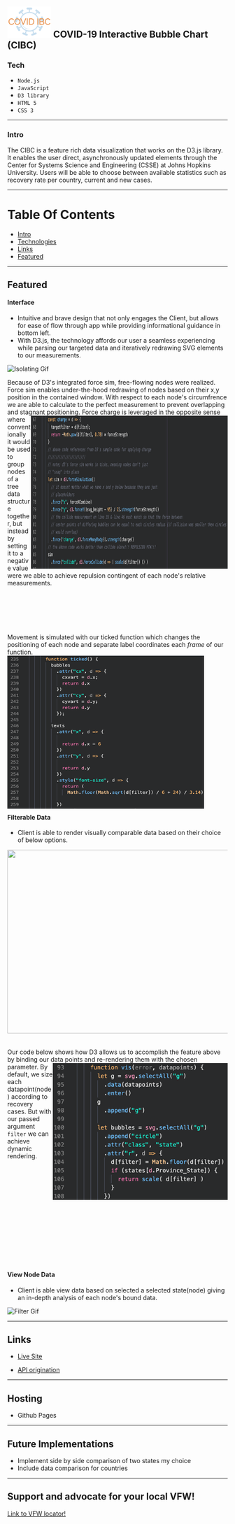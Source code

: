 <img src="https://github.com/danbourdier/CovidInteractiveBubbleChart/blob/master/favicon.png" width="100"> COVID-19 Interactive Bubble Chart (CIBC)
---


### Tech

* `Node.js`
* `JavaScript`
* `D3 library`
* `HTML 5`
* `CSS 3`


---

### Intro
The CIBC is a feature rich data visualization that works on the D3.js library. It enables the user direct, asynchronously updated elements through the Center for Systems Science and Engineering (CSSE) at Johns Hopkins University. Users will be able to choose between available statistics such as recovery rate per country, current and new cases. 

---


# Table Of Contents

* [Intro](https://github.com/danbourdier/CovidInteractiveBubbleChart/#Intro)
* [Technologies](https://github.com/danbourdier/CovidInteractiveBubbleChart/#Tech)
* [Links](https://github.com/danbourdier/CovidInteractiveBubbleChart/#Links)
* [Featured](https://github.com/danbourdier/CovidInteractiveBubbleChart/#Featured)


---



## Featured



#### Interface


* Intuitive and brave design that not only engages the Client, but allows for ease of flow through app while providing informational guidance in bottom left.
* With D3.js, the technology affords our user a seamless experiencing while parsing our targeted data and iteratively redrawing SVG elements to our measurements.

![Isolating Gif](https://github.com/danbourdier/CovidInteractiveBubbleChart/blob/master/src/vids/gifShowcase.gif)
&nbsp;


Because of D3's integrated force sim, free-flowing nodes were realized. Force sim enables under-the-hood redrawing of nodes based on their x,y position in the 
contained window. With respect to each node's circumfrence we are able to calculate to the perfect measurement to prevent overlapping and stagnant positioning.
<img align="right" src="https://github.com/danbourdier/CovidInteractiveBubbleChart/blob/master/src/images/applied_force_sim.png" width="450" height="350">
Force charge is leveraged in the opposite sense where conventionally it would be used to group nodes of a tree data structure together, but instead by setting
it to a negative value were we able to achieve repulsion contingent of each node's relative measurements.

&nbsp;

&nbsp;

&nbsp;

Movement is simulated with our ticked function which changes the positioning of each node and separate label coordinates each *frame* of our function.
<img align="left" src="https://github.com/danbourdier/CovidInteractiveBubbleChart/blob/master/src/images/simulation_movement_calcs.png" width="450" height="350">

&nbsp;

&nbsp;

&nbsp;

&nbsp;

&nbsp;

&nbsp;

&nbsp;

&nbsp;

&nbsp;

&nbsp;

&nbsp;




#### Filterable Data

* Client is able to render visually comparable data based on their choice of below options.


<img src="https://github.com/danbourdier/CovidInteractiveBubbleChart/blob/master/src/vids/filter-gif.gif" width="640" height="420" >
&nbsp;

Our code below shows how D3 allows us to accomplish the feature above by binding our data points and re-rendering them with the chosen parameter.
<img align="right" src="https://github.com/danbourdier/CovidInteractiveBubbleChart/blob/master/src/images/data_points.png" width="400">
By default, we size each datapoint(node) according to recovery cases. 
But with our passed argument `filter` we can achieve dynamic rendering.  
&nbsp;

&nbsp;

&nbsp;

&nbsp;

&nbsp;

&nbsp;

&nbsp;

&nbsp;


#### View Node Data

* Client is able view data based on selected a selected state(node) giving an in-depth analysis of each node's bound data.


![Filter Gif](https://github.com/danbourdier/CovidInteractiveBubbleChart/blob/master/src/vids/state-gif.gif)

---



## Links
* [Live Site](https://danbourdier.github.io/CovidInteractiveBubbleChart/)

* [API origination](https://systems.jhu.edu/)


---


## Hosting
* Github Pages

---

## Future Implementations

* Implement side by side comparison of two states my choice
* Include data comparison for countries 

---


## Support and advocate for your local VFW!
[Link to VFW locator!](https://www.vfw.org/find-a-post)


<!-- ### Wireframe


![wireframe](https://github.com/danbourdier/CovidInteractiveBubbleChart/blob/master/src/images/wireframe.png)

--- -->



 